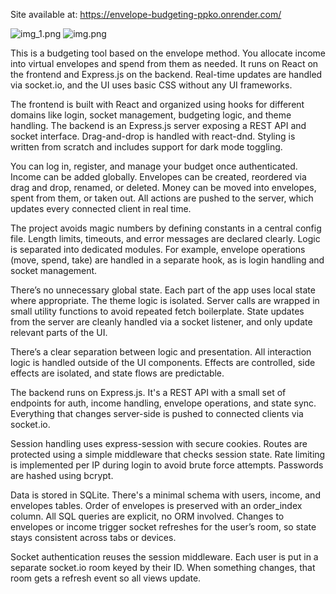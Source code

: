 Site available at: https://envelope-budgeting-ppko.onrender.com/

![img_1.png](img_1.png)
![img.png](img.png)

This is a budgeting tool based on the envelope method. You allocate income into virtual envelopes and spend from them as needed. It runs on React on the frontend and Express.js on the backend. Real-time updates are handled via socket.io, and the UI uses basic CSS without any UI frameworks.

The frontend is built with React and organized using hooks for different domains like login, socket management, budgeting logic, and theme handling. The backend is an Express.js server exposing a REST API and socket interface. Drag-and-drop is handled with react-dnd. Styling is written from scratch and includes support for dark mode toggling.

You can log in, register, and manage your budget once authenticated. Income can be added globally. Envelopes can be created, reordered via drag and drop, renamed, or deleted. Money can be moved into envelopes, spent from them, or taken out. All actions are pushed to the server, which updates every connected client in real time.

The project avoids magic numbers by defining constants in a central config file. Length limits, timeouts, and error messages are declared clearly. Logic is separated into dedicated modules. For example, envelope operations (move, spend, take) are handled in a separate hook, as is login handling and socket management.

There’s no unnecessary global state. Each part of the app uses local state where appropriate. The theme logic is isolated. Server calls are wrapped in small utility functions to avoid repeated fetch boilerplate. State updates from the server are cleanly handled via a socket listener, and only update relevant parts of the UI.

There’s a clear separation between logic and presentation. All interaction logic is handled outside of the UI components. Effects are controlled, side effects are isolated, and state flows are predictable.

The backend runs on Express.js. It's a REST API with a small set of endpoints for auth, income handling, envelope operations, and state sync. Everything that changes server-side is pushed to connected clients via socket.io.

Session handling uses express-session with secure cookies. Routes are protected using a simple middleware that checks session state. Rate limiting is implemented per IP during login to avoid brute force attempts. Passwords are hashed using bcrypt.

Data is stored in SQLite. There's a minimal schema with users, income, and envelopes tables. Order of envelopes is preserved with an order_index column. All SQL queries are explicit, no ORM involved. Changes to envelopes or income trigger socket refreshes for the user’s room, so state stays consistent across tabs or devices.

Socket authentication reuses the session middleware. Each user is put in a separate socket.io room keyed by their ID. When something changes, that room gets a refresh event so all views update.